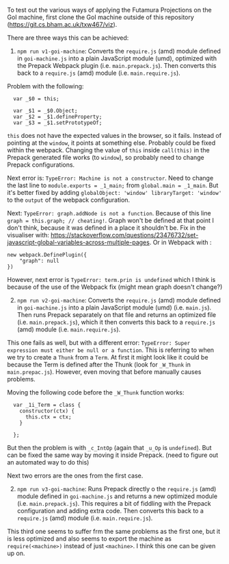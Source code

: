 To test out the various ways of applying the Futamura Projections on the GoI machine, first clone the GoI machine outside of this repository (https://git.cs.bham.ac.uk/txw467/viz).


There are three ways this can be achieved:
1. `npm run v1-goi-machine`: Converts the `require.js` (amd) module defined in `goi-machine.js` into a plain JavaScript module (umd), optimized with the Prepack Webpack plugin (i.e. `main.prepack.js`). Then converts this back to a `require.js` (amd) module (i.e. `main.require.js`).

Problem with the following:
```
  var _$0 = this;

  var _$1 = _$0.Object;
  var _$2 = _$1.defineProperty;
  var _$3 = _$1.setPrototypeOf;
```

`this` does not have the expected values in the browser, so it fails. Instead of pointing at the `window`, it points at something else. Probably could be fixed within the webpack. Changing the value of `this` inside `call(this)` in the Prepack generated file works (to `window`), so probably need to change Prepack configurations.

Next error is: `TypeError: Machine is not a constructor`. Need to change the last line to `module.exports = _1_main;` from `global.main = _1_main`. But it's better fixed by adding `globalObject: 'window' libraryTarget: 'window'` to the `output` of the webpack configuration.

Next: `TypeError: graph.addNode is not a function`. Because of this line `graph = this.graph; // cheating!`. Graph won't be defined at that point I don't think, because it was defined in a place it shouldn't be. Fix in the visualiser with: https://stackoverflow.com/questions/23476732/set-javascript-global-variables-across-multiple-pages. Or in Webpack with :
```
new webpack.DefinePlugin({
    "graph": null
})
```

However, next error is `TypeError: term.prin is undefined` which I think is because of the use of the Webpack fix (might mean graph doesn't change?)

2. `npm run v2-goi-machine`: Converts the `require.js` (amd) module defined in `goi-machine.js` into a plain JavaScript module (umd) (i.e. `main.js`). Then runs Prepack separately on that file and returns an optimized file (i.e. `main.prepack.js`), which it then converts this back to a `require.js` (amd) module (i.e. `main.require.js`).

This one fails as well, but with a different error: `TypeError: Super expression must either be null or a function`. This is referring to when we try to create a `Thunk` from a `Term`. At first it might look like it could be because the Term is defined after the Thunk (look for `_W_Thunk` in `main.prepac.js`). However, even moving that before manually causes problems.

Moving the following code before the `_W_Thunk` function works:
```
  var _1i_Term = class {
    constructor(ctx) {
      this.ctx = ctx;
    }

  };
```
But then the problem is with `_c_IntOp` (again that `_u_Op` is `undefined`). But can be fixed the same way by moving it inside Prepack. (need to figure out an automated way to do this)

Next two errors are the ones from the first case.

2. `npm run v3-goi-machine`: Runs Prepack directly o the `require.js` (amd) module defined in `goi-machine.js` and returns a new optimized module (i.e. `main.prepack.js`). This requires a bit of fiddling with the Prepack configuration and adding extra code. Then converts this back to a `require.js` (amd) module (i.e. `main.require.js`).

This third one seems to suffer frm the same problems as the first one, but it is less optimized and also seems to export the machine as `require(<machine>)` instead of just `<machine>`. I think this one can be given up on.